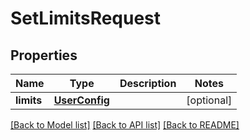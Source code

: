 # SetLimitsRequest

## Properties
Name | Type | Description | Notes
------------ | ------------- | ------------- | -------------
**limits** | [**UserConfig**](UserConfig.md) |  | [optional] 

[[Back to Model list]](../README.md#documentation-for-models) [[Back to API list]](../README.md#documentation-for-api-endpoints) [[Back to README]](../README.md)


